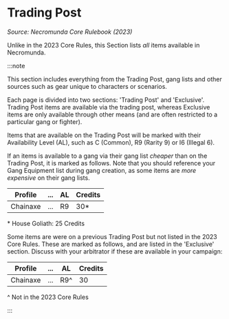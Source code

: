 # Trading Post
_Source: Necromunda Core Rulebook (2023)_

Unlike in the 2023 Core Rules, this Section lists _all_ items available in Necromunda.

:::note

This section includes everything from the Trading Post, gang lists and other sources such as gear unique to characters or scenarios.

Each page is divided into two sections: 'Trading Post' and 'Exclusive'. Trading Post items are available via the trading post, whereas Exclusive items are only available through other means (and are often restricted to a particular gang or fighter).

Items that are available on the Trading Post will be marked with their Availability Level (AL), such as C (Common), R9 (Rarity 9) or I6 (Illegal 6).

If an items is available to a gang via their gang list _cheaper_ than on the Trading Post, it is marked as follows. Note that you should reference your Gang Equipment list during gang creation, as some items are _more expensive_ on their gang lists.


|Profile |...|AL |Credits|
|--------|---|---|-------|
|Chainaxe|...|R9 |30*    |


\* House Goliath: 25 Credits

Some items are were on a previous Trading Post but not listed in the 2023 Core Rules. These are marked as follows, and are listed in the 'Exclusive' section. Discuss with your arbitrator if these are available in your campaign:


|Profile |...|AL |Credits|
|--------|---|---|-------|
|Chainaxe|...|R9^|30     |


^ Not in the 2023 Core Rules

:::
